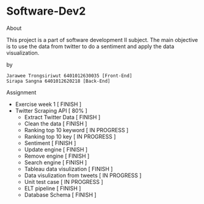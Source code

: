 # Software-Dev2

About

This project is a part of software development II subject. The main objective is to use the data from twitter to do a sentiment and apply the data visualization.

by  

    Jarawee Trongsiriwut 6401012630035 [Front-End]
    Sirapa Sangna 6401012620218 [Back-End]

Assignment
- Exercise week 1 [ FINISH ]
- Twitter Scraping API [ 80% ]
    - Extract Twitter Data [ FINISH ]
    - Clean the data [ FINISH ]
    - Ranking top 10 keyword [ IN PROGRESS ]
    - Ranking top 10 key [ IN PROGRESS ]
    - Sentiment [ FINISH ]
    - Update engine [ FINISH ]
    - Remove engine [ FINISH ]
    - Search engine [ FINISH ]
    - Tableau data visulization [ FINISH ]
    - Data visulization from tweets [ IN PROGRESS ]
    - Unit test case [ IN PROGRESS ]
    - ELT pipeline [ FINISH ]
    - Database Schema [ FINISH ]
